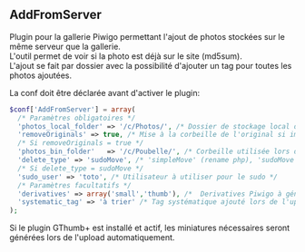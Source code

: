 AddFromServer
-------------

Plugin pour la gallerie Piwigo permettant l'ajout de photos stockées sur le même serveur que la gallerie.  
L'outil permet de voir si la photo est déjà sur le site (md5sum).  
L'ajout se fait par dossier avec la possibilité d'ajouter un tag pour toutes les photos ajoutées.

La conf doit être déclarée avant d'activer le plugin:
```php
$conf['AddFromServer'] = array(
  /* Paramètres obligatoires */
  'photos_local_folder' => '/c/Photos/', /* Dossier de stockage local des photos */  
  'removeOriginals' => true, /* Mise à la corbeille de l'original si image supprimée du site */
  /* Si removeOriginals = true */
  'photos_bin_folder'   => '/c/Poubelle/', /* Corbeille utilisée lors de la suppression */
  'delete_type' => 'sudoMove', /* 'simpleMove' (rename php), 'sudoMove' (sudo move linux)*/
  /* Si delete_type = sudoMove */
  'sudo_user' => 'toto', /* Utilisateur à utiliser pour le sudo */
  /* Paramètres facultatifs */
  'derivatives' => array('small','thumb'), /*  Derivatives Piwigo à générer à chaque upload */
  'systematic_tag' => 'à trier' /* Tag systématique ajouté lors de l'upload */
);
```
Si le plugin GThumb+ est installé et actif, les miniatures nécessaires seront générées lors de l'upload automatiquement.